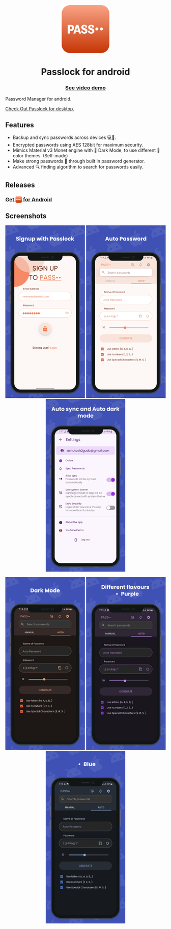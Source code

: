 <p align="center">
    <img src="./assets/pass.png" height="150px" width="150px" />
</p>

<h1 align="center">
    Passlock for android
</h1> 

<h3 align="center">
    <a href="https://www.youtube.com/watch?v=EOkMDc5mZWI">
        See video demo
    </a>
</h3> 

Password Manager for android.
<p align="left">
    <a href="https://github.com/AM-ash-OR-AM-I/PasslockDesktop">
        Check Out Passlock for desktop.
    </a>
</p>

## Features
* Backup and sync passwords across devices 💻📱.
* Encrypted passwords using AES 128bit for maximum security.
* Mimics Material v3 Monet engine with 🌙 Dark Mode, to use different 🎨 color themes. (Self-made)
* Make strong passwords 🔑 through built in password generator.
* Advanced 🔍 finding algorithm to search for passwords easily.

## Releases

<a href = "https://github.com/AM-ash-OR-AM-I/Passlock/releases/tag/v0.3"><h3>
    Get <img src = "assets/pass.png" height = 20 valign = "bottom"> for Android
    </h3> 
</a>


## Screenshots

<p align="center">
    <img src="./screenshots/1.png" width = "250px"/>
    <img src="./screenshots/2.png" width = "250px"/>
    <img src="./screenshots/3.png" width = "250px"/>
</p>
<p align="center">
    <img src="./screenshots/4.png" width = "250px"/>
    <img src="./screenshots/5.png" width = "250px"/>
    <img src="./screenshots/6.png" width = "250px"/>
</p>
